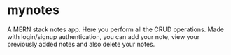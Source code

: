 # mynotes
A MERN stack notes app. Here you perform all the CRUD operations. Made with login/signup authentication, you can add your note, view your previously added notes and also delete your notes.
